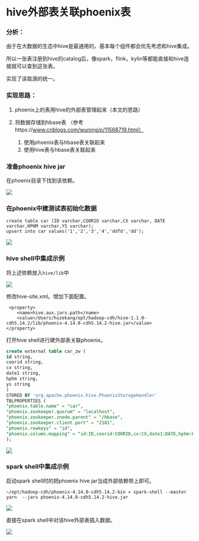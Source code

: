 # hive外部表关联phoenix表

### 分析：

由于在大数据的生态中hive是最通用的，基本每个组件都会优先考虑和hive集成。

所以一张表注册到hive的catalog后，像spark，flink，kylin等都能直接和hive连接就可以查到这张表。

实现了读取源的统一。



### 实现思路：

1. phoenix上的表用hive的外部表管理起来（本文的思路）

2. 将数据存储到hbase表 （参考https://www.cnblogs.com/wuning/p/11568719.html）

   1. 使用phoenix表与hbase表关联起来
   2. 使用hive表与hbase表关联起来

   



###  准备phoenix hive jar

在phoenix目录下找到该依赖。

![](http://image-picgo.test.upcdn.net/img/20200411215909.png)

### 

### 在phoenix中建测试表初始化数据

```
create table car (ID varchar,COORID varchar,CX varchar, DATE varchar,HPHM varchar,YS varchar);
upsert into car values('1','2','3','4','ddfd','dd');
```

![](http://image-picgo.test.upcdn.net/img/20200411220726.png)



### hive shell中集成示例

将上述依赖放入`hive/lib`中

![](http://image-picgo.test.upcdn.net/img/20200411220128.png)

修改hive-site.xml。增加下面配置。

```properties
 <property>
    <name>hive.aux.jars.path</name>
    <value>/Users/huzekang/opt/hadoop-cdh/hive-1.1.0-cdh5.14.2/lib/phoenix-4.14.0-cdh5.14.2-hive.jar</value>
</property>
```

打开hive shell进行建外部表关联phoenix。

```sql
create external table car_zw (
id string,
coorid string,
cx string,
date1 string,
hphm string,
ys string
)
STORED BY 'org.apache.phoenix.hive.PhoenixStorageHandler'
TBLPROPERTIES (
"phoenix.table.name" = "car",
"phoenix.zookeeper.quorum" = "localhost",
"phoenix.zookeeper.znode.parent" = "/hbase",
"phoenix.zookeeper.client.port" = "2181",
"phoenix.rowkeys" = "id",
"phoenix.column.mapping" = "id:ID,coorid:COORID,cx:CX,date1:DATE,hphm:HPHM,ys:YS"
);

```

![](http://image-picgo.test.upcdn.net/img/20200411220416.png)



### spark shell中集成示例

启动spark shell时的把phoenix hive jar当成外部依赖带上即可。

```shell
~/opt/hadoop-cdh/phoenix-4.14.0-cdh5.14.2-bin » spark-shell --master yarn  --jars phoenix-4.14.0-cdh5.14.2-hive.jar
```

![](http://image-picgo.test.upcdn.net/img/20200411220634.png)



直接在spark shell中对该hive外部表插入数据。

![](http://image-picgo.test.upcdn.net/img/20200411224708.png)